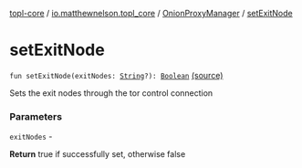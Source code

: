 [topl-core](../../index.md) / [io.matthewnelson.topl_core](../index.md) / [OnionProxyManager](index.md) / [setExitNode](./set-exit-node.md)

# setExitNode

`fun setExitNode(exitNodes: `[`String`](https://kotlinlang.org/api/latest/jvm/stdlib/kotlin/-string/index.html)`?): `[`Boolean`](https://kotlinlang.org/api/latest/jvm/stdlib/kotlin/-boolean/index.html) [(source)](https://github.com/05nelsonm/TorOnionProxyLibrary-Android/blob/master/topl-core/src/main/java/io/matthewnelson/topl_core/OnionProxyManager.kt#L884)

Sets the exit nodes through the tor control connection

### Parameters

`exitNodes` -

**Return**
true if successfully set, otherwise false

